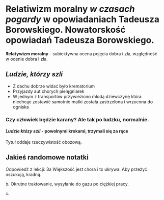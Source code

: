 Relatiwizm moralny *w czasach pogardy* w opowiadaniach Tadeusza Borowskiego. Nowatorskość opowiadań Tadeusza Borowskiego.
=========================================================================================================================

**Relatywizm moralny** - subiektywna ocena pojęcia dobra i zła, względność w ocenie dobra i zła.

## *Ludzie, którzy szli*
- Z dachu dobrze widać było krematorium
- Przyjazdy aut chorych pielęgniarek
- W jednym z transportów przywieziono młodą dziewczynę która niechcąc zostawić samotnie matki została zastrzelona i wrzucona do ogniska

### Czy człowiek będzie karany? Ale tak po ludzku, normalnie.

#### ***Ludzie któzy szli*** - powolnymi krokami, trzymali się za ręce
Tytuł oddaje rzeczywistość obozową.


## Jakieś randomowe notatki
Odpowiedź z lekcji:
3a
Większość jest chora i to ukrywa. Aby przeżyć oszukują, kradną.

b.
Okrutne traktowanie, wysyłanie do gazu po ciężkiej pracy.

c.
